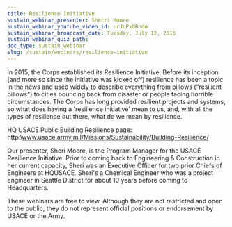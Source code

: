 ```yaml
---
title: Resilience Initiative
sustain_webinar_presenter: Sherri Moore
sustain_webinar_youtube_video_id: urJqPxGBndo
sustain_webinar_broadcast_date: Tuesday, July 12, 2016
sustain_webinar_quiz_path:
doc_type: sustain_webinar
slug: /sustain/webinars/resilience-initiative
---
```


In 2015, the Corps established its Resilience Initiative. Before its inception (and more so since the initiative was kicked off) resilience has been a topic in the news and used widely to describe everything from pillows ("resilient pillows") to cities bouncing back from disaster or people facing horrible circumstances. The Corps has long provided resilient projects and systems, so what does having a 'resilience initiative' mean to us, and, with all the types of resilience out there, what do we mean by resilience.

HQ USACE Public Building Resilience page:
http:\\www.usace.army.mil/Missions/Sustainability/Building-Resilience/

Our presenter, Sheri Moore, is the Program Manager for the USACE Resilience Initiative. Prior to coming back to Engineering & Construction in her current capacity, Sheri was an Executive Officer for two prior Chiefs of Engineers at HQUSACE. Sheri's a Chemical Engineer who was a project engineer in Seattle District for about 10 years before coming to Headquarters.

These webinars are free to view. Although they are not restricted and open to the public, they do not represent official positions or endorsement by USACE or the Army.
